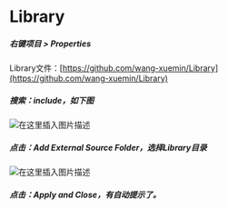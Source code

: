 # Library
##### 右键项目 > Properties
Library文件：[https://github.com/wang-xuemin/Library](https://github.com/wang-xuemin/Library)
##### 搜索：include，如下图
![在这里插入图片描述](https://img-blog.csdnimg.cn/20200614224514651.png?x-oss-process=image/watermark,type_ZmFuZ3poZW5naGVpdGk,shadow_10,text_aHR0cHM6Ly9ibG9nLmNzZG4ubmV0L3FxXzE4MzYxMzQ5,size_16,color_FFFFFF,t_70)
##### 点击：Add External Source Folder，选择Library目录
![在这里插入图片描述](https://img-blog.csdnimg.cn/20200614224904404.png?x-oss-process=image/watermark,type_ZmFuZ3poZW5naGVpdGk,shadow_10,text_aHR0cHM6Ly9ibG9nLmNzZG4ubmV0L3FxXzE4MzYxMzQ5,size_16,color_FFFFFF,t_70)
##### 点击：Apply and Close，有自动提示了。

